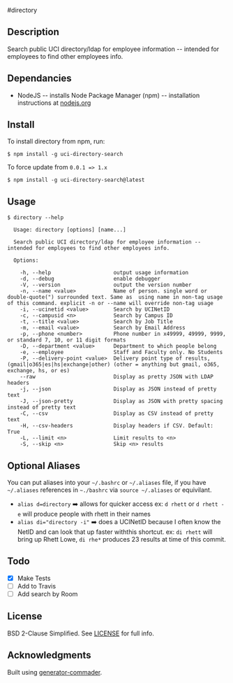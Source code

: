 #directory

## Description

Search public UCI directory/ldap for employee information -- intended for employees to find other employees info.

## Dependancies
- NodeJS -- installs Node Package Manager (npm) -- installation instructions at [nodejs.org](http://nodejs.org/)


## Install
To install directory from npm, run:
```
$ npm install -g uci-directory-search
```

To force update from `0.0.1 => 1.x`
```
$ npm install -g uci-directory-search@latest
```

## Usage

```
$ directory --help
  
  Usage: directory [options] [name...]

  Search public UCI directory/ldap for employee information -- intended for employees to find other employees info.

  Options:

    -h, --help                    output usage information
    -d, --debug                   enable debugger
    -V, --version                 output the version number
    -n, --name <value>            Name of person. single word or double-quote(") surrounded text. Same as  using name in non-tag usage of this command. explicit -n or --name will override non-tag usage
    -i, --ucinetid <value>        Search by UCINetID
    -c, --campusid <n>            Search by Campus ID
    -t, --title <value>           Search by Job Title
    -m, --email <value>           Search by Email Address
    -p, --phone <number>          Phone number in x49999, 49999, 9999, or standard 7, 10, or 11 digit formats
    -D, --department <value>      Department to which people belong
    -e, --employee                Staff and Faculty only. No Students
    -P, --delivery-point <value>  Delivery point type of results, (gmail|o365|es|hs|exchange|other) (other = anything but gmail, o365, exchange, hs, or es)
    --raw                         Display as pretty JSON with LDAP headers
    -j, --json                    Display as JSON instead of pretty text
    -J, --json-pretty             Display as JSON with pretty spacing instead of pretty text
    -C, --csv                     Display as CSV instead of pretty text
    -H, --csv-headers             Display headers if CSV. Default: True
    -L, --limit <n>               Limit results to <n>
    -S, --skip <n>                Skip <n> results
```

## Optional Aliases
You can put aliases into your `~/.bashrc` or `~/.aliases` file, if you have `~/.aliases` references in `~./bashrc` via `source ~/.aliases` or equivilant. 

- `alias d=directory` :arrow_right: allows for quicker access ex: `d rhett` or `d rhett -e` will produce people with rhett in their names
- `alias di="directory -i"` :arrow_right: does a UCINetID because I often know the NetID and can look that up faster withthis shortcut. ex: `di rhett` will bring up Rhett Lowe, `di rhe*` produces 23 results at time of this commit.

## Todo

- [x] Make Tests
- [ ] Add to Travis
- [ ] Add search by Room

## License

BSD 2-Clause Simplified. See [LICENSE](LICENSE) for full info.

## Acknowledgments

Built using [generator-commader](https://github.com/Hypercubed/generator-commander).
